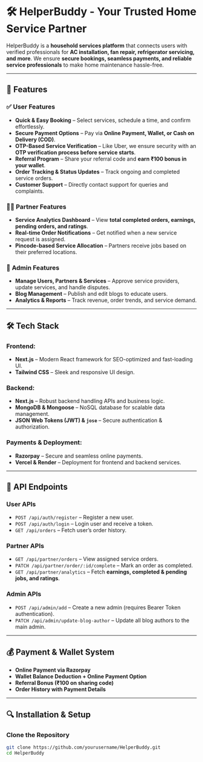 # 🛠️ HelperBuddy - Your Trusted Home Service Partner  

HelperBuddy is a **household services platform** that connects users with verified professionals for **AC installation, fan repair, refrigerator servicing, and more**. We ensure **secure bookings, seamless payments, and reliable service professionals** to make home maintenance hassle-free.  

---

## 🚀 Features  

### ✅ **User Features**  
- **Quick & Easy Booking** – Select services, schedule a time, and confirm effortlessly.  
- **Secure Payment Options** – Pay via **Online Payment, Wallet, or Cash on Delivery (COD)**.  
- **OTP-Based Service Verification** – Like Uber, we ensure security with an **OTP verification process before service starts**.  
- **Referral Program** – Share your referral code and **earn ₹100 bonus in your wallet**.  
- **Order Tracking & Status Updates** – Track ongoing and completed service orders.  
- **Customer Support** – Directly contact support for queries and complaints.  

### 👨‍🔧 **Partner Features**  
- **Service Analytics Dashboard** – View **total completed orders, earnings, pending orders, and ratings**.  
- **Real-time Order Notifications** – Get notified when a new service request is assigned.  
- **Pincode-based Service Allocation** – Partners receive jobs based on their preferred locations.  

### 🔐 **Admin Features**  
- **Manage Users, Partners & Services** – Approve service providers, update services, and handle disputes.  
- **Blog Management** – Publish and edit blogs to educate users.  
- **Analytics & Reports** – Track revenue, order trends, and service demand.  

---

## 🛠️ Tech Stack  

### **Frontend:**  
- **Next.js** – Modern React framework for SEO-optimized and fast-loading UI.  
- **Tailwind CSS** – Sleek and responsive UI design.  

### **Backend:**  
- **Next.js** – Robust backend handling APIs and business logic.  
- **MongoDB & Mongoose** – NoSQL database for scalable data management.  
- **JSON Web Tokens (JWT) & `jose`** – Secure authentication & authorization.  

### **Payments & Deployment:**  
- **Razorpay** – Secure and seamless online payments.  
- **Vercel & Render** – Deployment for frontend and backend services.  

---

## 🔌 API Endpoints  

### **User APIs**  
- `POST /api/auth/register` – Register a new user.  
- `POST /api/auth/login` – Login user and receive a token.  
- `GET /api/orders` – Fetch user’s order history.

### **Partner APIs**  
- `GET /api/partner/orders` – View assigned service orders.  
- `PATCH /api/partner/order/:id/complete` – Mark an order as completed.  
- `GET /api/partner/analytics` – Fetch **earnings, completed & pending jobs, and ratings**.  

### **Admin APIs**  
- `POST /api/admin/add` – Create a new admin (requires Bearer Token authentication).  
- `PATCH /api/admin/update-blog-author` – Update all blog authors to the main admin.  

---

## 💰 Payment & Wallet System  
- **Online Payment via Razorpay**  
- **Wallet Balance Deduction + Online Payment Option**  
- **Referral Bonus (₹100 on sharing code)**  
- **Order History with Payment Details**  

---

## 🔍 Installation & Setup  

### **Clone the Repository**  
```bash
git clone https://github.com/yourusername/HelperBuddy.git
cd HelperBuddy
